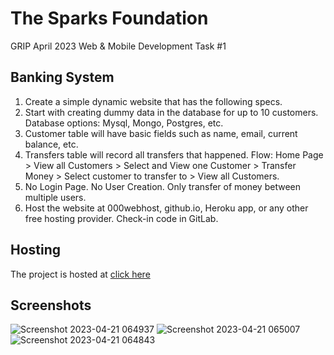 # The Sparks Foundation

GRIP April 2023 Web & Mobile Development Task #1

## Banking System
1. Create a simple dynamic website that has the following specs. 
2. Start with creating dummy data in the database for up to 10 customers. Database options: Mysql, Mongo, Postgres, etc. 
3. Customer table will have basic fields such as name, email, current balance, etc. 
4. Transfers table will record all transfers that happened. Flow: Home Page > View all Customers > Select and View one Customer > Transfer Money > Select customer to transfer to > View all Customers.
5. No Login Page. No User Creation. Only transfer of money between multiple users. 
6. Host the website at 000webhost, github.io, Heroku app, or any other free hosting provider. Check-in code in GitLab.

## Hosting

The project is hosted at [click here](https://clonal-procedures.000webhostapp.com/index.html)

## Screenshots
![Screenshot 2023-04-21 064937](https://user-images.githubusercontent.com/94692993/233518513-41ea6d45-46a7-44c2-a578-3fff5fd160e3.png)
![Screenshot 2023-04-21 065007](https://user-images.githubusercontent.com/94692993/233518520-ad33e8d2-eca7-4451-b5a4-bff8fc53d31e.png)
![Screenshot 2023-04-21 064843](https://user-images.githubusercontent.com/94692993/233518523-647fb9f9-adea-48b2-a3dc-d0f802039e41.png)
